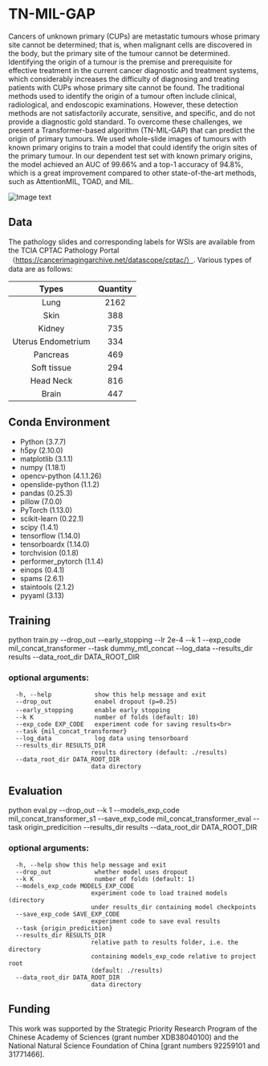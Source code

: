 # TN-MIL-GAP
Cancers of unknown primary (CUPs) are metastatic tumours whose primary site cannot be determined; that is, when malignant cells are discovered in the body, but the primary site of the tumour cannot be determined. Identifying the origin of a tumour is the premise and prerequisite for effective treatment in the current cancer diagnostic and treatment systems, which considerably increases the difficulty of diagnosing and treating patients with CUPs whose primary site cannot be found. The traditional methods used to identify the origin of a tumour often include clinical, radiological, and endoscopic examinations. However, these detection methods are not satisfactorily accurate, sensitive, and specific, and do not provide a diagnostic gold standard. To overcome these challenges, we present a Transformer-based algorithm (TN-MIL-GAP) that can predict the origin of primary tumours. We used whole-slide images of tumours with known primary origins to train a model that could identify the origin sites of the primary tumour. In our dependent test set with known primary origins, the model achieved an AUC of 99.66% and a top-1 accuracy of 94.8%, which is a great improvement compared to other state-of-the-art methods, such as AttentionMIL, TOAD, and MIL.

![Image text](https://github.com/Luan-zb/TN-MIL-GAP/releases/tag/CHART/Figure1.tif)
## Data
The pathology slides and corresponding labels for WSIs are available from the TCIA CPTAC Pathology Portal（https://cancerimagingarchive.net/datascope/cptac/）.
Various types of data are as follows:

Types|Quantity
:---:|:---:
Lung|2162
Skin|388
Kidney|735
Uterus Endometrium|334
Pancreas|469
Soft tissue|294
Head Neck|816
Brain|447

## Conda Environment
- Python (3.7.7)
- h5py (2.10.0)
- matplotlib (3.1.1)
- numpy (1.18.1)
- opencv-python (4.1.1.26)
- openslide-python (1.1.2)
- pandas (0.25.3)
- pillow (7.0.0)
- PyTorch (1.13.0)
- scikit-learn (0.22.1)
- scipy (1.4.1)
- tensorflow (1.14.0)
- tensorboardx (1.14.0)
- torchvision (0.1.8)
- performer_pytorch (1.1.4)
- einops (0.4.1)
- spams (2.6.1)
- staintools (2.1.2)
- pyyaml (3.13)

## Training
python train.py --drop_out --early_stopping --lr  2e-4 --k 1 --exp_code mil_concat_transformer  --task dummy_mtl_concat  --log_data  --results_dir results --data_root_dir DATA_ROOT_DIR

### optional arguments:
 
 ```
   -h, --help            show this help message and exit
   --drop_out            enabel dropout (p=0.25)
   --early_stopping      enable early stopping　
   --k K                 number of folds (default: 10)
   --exp_code EXP_CODE   experiment code for saving results<br>  
   --task {mil_concat_transformer}
   --log_data            log data using tensorboard
   --results_dir RESULTS_DIR
                        results directory (default: ./results)
   --data_root_dir DATA_ROOT_DIR
                        data directory    
```



## Evaluation
python eval.py --drop_out --k 1 --models_exp_code mil_concat_transformer_s1 --save_exp_code mil_concat_transformer_eval --task origin_predicition  --results_dir results --data_root_dir DATA_ROOT_DIR
### optional arguments:
 ```                    
   -h, --help show this help message and exit
   --drop_out            whether model uses dropout
   --k K                 number of folds (default: 1)
   --models_exp_code MODELS_EXP_CODE
                        experiment code to load trained models (directory
                        under results_dir containing model checkpoints
   --save_exp_code SAVE_EXP_CODE
                        experiment code to save eval results
   --task {origin_predicition}      
   --results_dir RESULTS_DIR
                        relative path to results folder, i.e. the directory
                        containing models_exp_code relative to project root
                        (default: ./results)
   --data_root_dir DATA_ROOT_DIR
                        data directory
```


## Funding
This work was supported by the Strategic Priority Research Program of the Chinese Academy of Sciences (grant number XDB38040100) and the National Natural Science Foundation of China [grant numbers 92259101 and 31771466].



